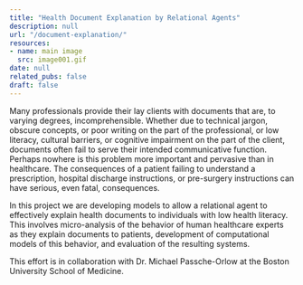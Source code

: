 ```yaml
---
title: "Health Document Explanation by Relational Agents"
description: null
url: "/document-explanation/"
resources:
- name: main image
  src: image001.gif
date: null
related_pubs: false
draft: false
---
```


Many professionals provide their lay clients with documents that are, to varying degrees, incomprehensible. Whether due to technical jargon, obscure concepts, or poor writing on the part of the professional, or low literacy, cultural barriers, or cognitive impairment on the part of the client, documents often fail to serve their intended communicative function. Perhaps nowhere is this problem more important and pervasive than in healthcare. The consequences of a patient failing to understand a prescription, hospital discharge instructions, or pre-surgery instructions can have serious, even fatal, consequences.

In this project we are developing models to allow a relational agent to effectively explain health documents to individuals with low health literacy. This involves micro-analysis of the behavior of human healthcare experts as they explain documents to patients, development of computational models of this behavior, and evaluation of the resulting systems.

This effort is in collaboration with Dr. Michael Passche-Orlow at the Boston University School of Medicine.

